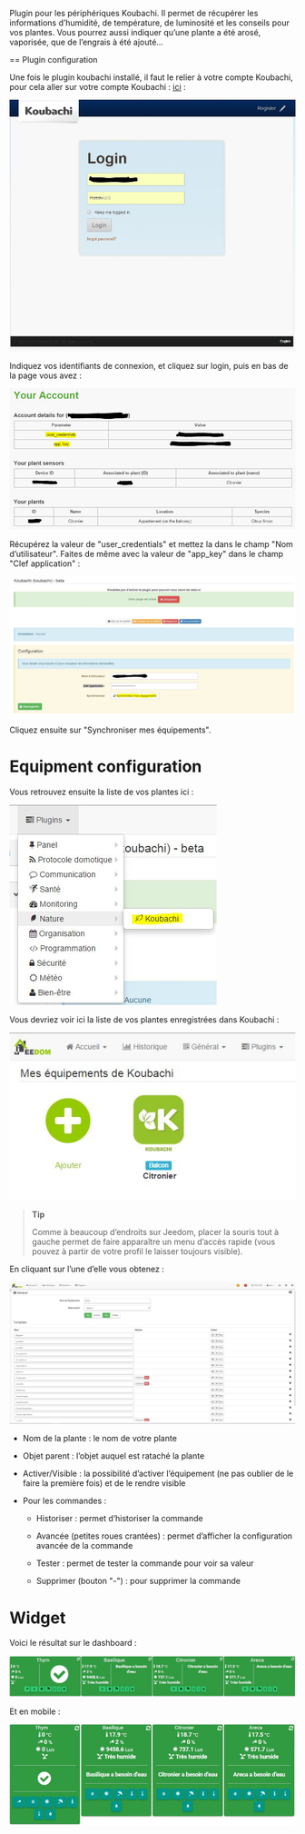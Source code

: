 Plugin pour les périphériques Koubachi. Il permet de récupérer les
informations d’humidité, de température, de luminosité et les conseils
pour vos plantes. Vous pourrez aussi indiquer qu’une plante a été arosé,
vaporisée, que de l’engrais à été ajouté…​

== Plugin configuration

Une fois le plugin koubachi installé, il faut le relier à votre compte
Koubachi, pour cela aller sur votre compte Koubachi :
[ici](https://labs.koubachi.com/login?locale=en) :

![koubachi 2](./images/koubachi-2.JPG)

Indiquez vos identifiants de connexion, et cliquez sur login, puis en
bas de la page vous avez :

![koubachi 3](./images/koubachi-3.JPG)

Récupérez la valeur de "user\_credentials" et mettez la dans le champ
"Nom d’utilisateur". Faites de même avec la valeur de "app\_key" dans le
champ "Clef application" :

![koubachi 4](./images/koubachi-4.JPG)

Cliquez ensuite sur "Synchroniser mes équipements".

Equipment configuration
=============================

Vous retrouvez ensuite la liste de vos plantes ici :

![koubachi 1](./images/koubachi-1.JPG)

Vous devriez voir ici la liste de vos plantes enregistrées dans Koubachi
:

![koubachi 5](./images/koubachi-5.JPG)

> **Tip**
>
> Comme à beaucoup d’endroits sur Jeedom, placer la souris tout à gauche
> permet de faire apparaître un menu d’accès rapide (vous pouvez à
> partir de votre profil le laisser toujours visible).

En cliquant sur l’une d’elle vous obtenez :

![koubachi 6](./images/koubachi-6.JPG)

-   Nom de la plante : le nom de votre plante

-   Objet parent : l’objet auquel est rataché la plante

-   Activer/Visible : la possibilité d’activer l’équipement (ne pas
    oublier de le faire la première fois) et de le rendre visible

-   Pour les commandes :

    -   Historiser : permet d’historiser la commande

    -   Avancée (petites roues crantées) : permet d’afficher la
        configuration avancée de la commande

    -   Tester : permet de tester la commande pour voir sa valeur

    -   Supprimer (bouton "-") : pour supprimer la commande

Widget 
======

Voici le résultat sur le dashboard :

![koubachi 7](./images/koubachi-7.JPG)

Et en mobile :

![koubachi 8](./images/koubachi-8.JPG)
